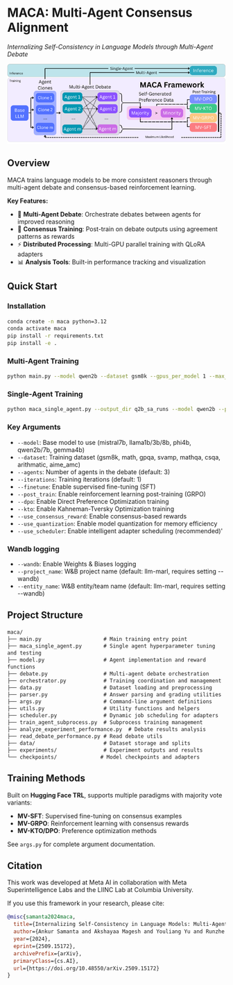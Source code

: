 # MACA: Multi-Agent Consensus Alignment

*Internalizing Self-Consistency in Language Models through Multi-Agent Debate*

![Policy](Policy.png)

## Overview

MACA trains language models to be more consistent reasoners through multi-agent debate and consensus-based reinforcement learning.

**Key Features:**
- 🤖 **Multi-Agent Debate**: Orchestrate debates between agents for improved reasoning
- 🎯 **Consensus Training**: Post-train on debate outputs using agreement patterns as rewards
- ⚡ **Distributed Processing**: Multi-GPU parallel training with QLoRA adapters
- 📊 **Analysis Tools**: Built-in performance tracking and visualization

## Quick Start

### Installation

```bash
conda create -n maca python=3.12
conda activate maca
pip install -r requirements.txt
pip install -e .
```

### Multi-Agent Training

```bash
python main.py --model qwen2b --dataset gsm8k --gpus_per_model 1 --max_concurrent_tasks 4 --train_size 1500 --test_size 500 --lora_r 128 --lora_alpha 128 --dpo --epoch_dpo 3 --batch_dpo 6 --lr_dpo 1e-5 --beta_dpo 0.1 --gradient_accumulation_steps_dpo 4 --seed 1
```

### Single-Agent Training

```bash
python maca_single_agent.py --output_dir q2b_sa_runs --model qwen2b --phase kto --kto --train_datasets math gsm8k mathqa --test_datasets math gsm8k mathqa svamp gpqa csqa --use_full_test --lora_r_range 64 --lora_alpha_range 64 --lr_kto 1e-5 --evaluation_batch_size 24
```

### Key Arguments

- `--model`: Base model to use (mistral7b, llama1b/3b/8b, phi4b, qwen2b/7b, gemma4b)
- `--dataset`: Training dataset (gsm8k, math, gpqa, svamp, mathqa, csqa, arithmatic, aime_amc)
- `--agents`: Number of agents in the debate (default: 3)
- `--iterations`: Training iterations (default: 1)
- `--finetune`: Enable supervised fine-tuning (SFT)
- `--post_train`: Enable reinforcement learning post-training (GRPO)
- `--dpo`: Enable Direct Preference Optimization training
- `--kto`: Enable Kahneman-Tversky Optimization training
- `--use_consensus_reward`: Enable consensus-based rewards
- `--use_quantization`: Enable model quantization for memory efficiency
- `--use_scheduler`: Enable intelligent adapter scheduling (recommended)'

### Wandb logging

- `--wandb`: Enable Weights & Biases logging
- `--project_name`: W&B project name (default: llm-marl, requires setting --wandb)
- `--entity_name`: W&B entity/team name (default: llm-marl, requires setting --wandb)

## Project Structure

```
maca/
├── main.py                    # Main training entry point
├── maca_single_agent.py       # Single agent hyperparameter tuning and testing
├── model.py                   # Agent implementation and reward functions
├── debate.py                  # Multi-agent debate orchestration
├── orchestrator.py            # Training coordination and management
├── data.py                    # Dataset loading and preprocessing
├── parser.py                  # Answer parsing and grading utilities
├── args.py                    # Command-line argument definitions
├── utils.py                   # Utility functions and helpers
├── scheduler.py               # Dynamic job scheduling for adapters
├── train_agent_subprocess.py  # Subprocess training management
├── analyze_experiment_performance.py  # Debate results analysis
├── read_debate_performance.py # Read debate utils
├── data/                      # Dataset storage and splits
├── experiments/               # Experiment outputs and results
└── checkpoints/              # Model checkpoints and adapters
```

## Training Methods

Built on **Hugging Face TRL**, supports multiple paradigms with majority vote variants:
- **MV-SFT**: Supervised fine-tuning on consensus examples
- **MV-GRPO**: Reinforcement learning with consensus rewards  
- **MV-KTO/DPO**: Preference optimization methods

See `args.py` for complete argument documentation.

## Citation

This work was developed at Meta AI in collaboration with Meta Superintelligence Labs and the LIINC Lab at Columbia University.

If you use this framework in your research, please cite:

```bibtex
@misc{samanta2024maca,
  title={Internalizing Self-Consistency in Language Models: Multi-Agent Consensus Alignment},
  author={Ankur Samanta and Akshayaa Magesh and Youliang Yu and Runzhe Wu and Ayush Jain and Daniel Jiang and Boris Vidolov and Paul Sajda and Yonathan Efroni and Kaveh Hassani},
  year={2024},
  eprint={2509.15172},
  archivePrefix={arXiv},
  primaryClass={cs.AI},
  url={https://doi.org/10.48550/arXiv.2509.15172}
}
```